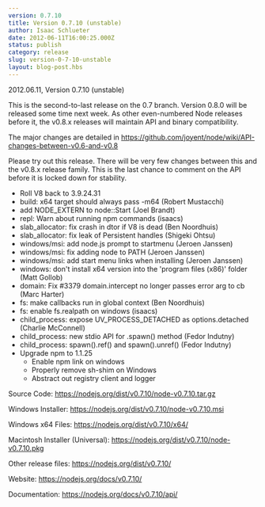 ```yaml
---
version: 0.7.10
title: Version 0.7.10 (unstable)
author: Isaac Schlueter
date: 2012-06-11T16:00:25.000Z
status: publish
category: release
slug: version-0-7-10-unstable
layout: blog-post.hbs
---
```


<p>2012.06.11, Version 0.7.10 (unstable)</p>

<p>This is the second-to-last release on the 0.7 branch.  Version 0.8.0
will be released some time next week.  As other even-numbered Node
releases before it, the v0.8.x releases will maintain API and binary
compatibility.</p>

<p>The major changes are detailed in
<a href="https://github.com/joyent/node/wiki/API-changes-between-v0.6-and-v0.8">https://github.com/joyent/node/wiki/API-changes-between-v0.6-and-v0.8</a></p>

<p>Please try out this release.  There will be very few changes between
this and the v0.8.x release family.  This is the last chance to comment
on the API before it is locked down for stability.
</p>

<ul>
<li>Roll V8 back to 3.9.24.31</li>
<li>build: x64 target should always pass -m64 (Robert Mustacchi)</li>
<li>add NODE_EXTERN to node::Start (Joel Brandt)</li>
<li>repl: Warn about running npm commands (isaacs)</li>
<li>slab_allocator: fix crash in dtor if V8 is dead (Ben Noordhuis)</li>
<li>slab_allocator: fix leak of Persistent handles (Shigeki Ohtsu)</li>
<li>windows/msi: add node.js prompt to startmenu (Jeroen Janssen)</li>
<li>windows/msi: fix adding node to PATH (Jeroen Janssen)</li>
<li>windows/msi: add start menu links when installing (Jeroen Janssen)</li>
<li>windows: don&#39;t install x64 version into the &#39;program files (x86)&#39; folder (Matt Gollob)</li>
<li>domain: Fix #3379 domain.intercept no longer passes error arg to cb (Marc Harter)</li>
<li>fs: make callbacks run in global context (Ben Noordhuis)</li>
<li>fs: enable fs.realpath on windows (isaacs)</li>
<li>child_process: expose UV_PROCESS_DETACHED as options.detached (Charlie McConnell)</li>
<li>child_process: new stdio API for .spawn() method (Fedor Indutny)</li>
<li>child_process: spawn().ref() and spawn().unref() (Fedor Indutny)</li>
<li>Upgrade npm to 1.1.25
<ul><li>Enable npm link on windows</li>
<li>Properly remove sh-shim on Windows</li>
<li>Abstract out registry client and logger</li></ul></li>
</ul>

<p>Source Code: <a href="https://nodejs.org/dist/v0.7.10/node-v0.7.10.tar.gz">https://nodejs.org/dist/v0.7.10/node-v0.7.10.tar.gz</a></p>
<p>Windows Installer: <a href="https://nodejs.org/dist/v0.7.10/node-v0.7.10.msi">https://nodejs.org/dist/v0.7.10/node-v0.7.10.msi</a></p>
<p>Windows x64 Files: <a href="https://nodejs.org/dist/v0.7.10/x64/">https://nodejs.org/dist/v0.7.10/x64/</a></p>
<p>Macintosh Installer (Universal): <a href="https://nodejs.org/dist/v0.7.10/node-v0.7.10.pkg">https://nodejs.org/dist/v0.7.10/node-v0.7.10.pkg</a></p>
<p>Other release files: <a href="https://nodejs.org/dist/v0.7.10/">https://nodejs.org/dist/v0.7.10/</a></p>
<p>Website: <a href="https://nodejs.org/docs/v0.7.10/">https://nodejs.org/docs/v0.7.10/</a></p>
<p>Documentation: <a href="https://nodejs.org/docs/v0.7.10/api/">https://nodejs.org/docs/v0.7.10/api/</a></p>

